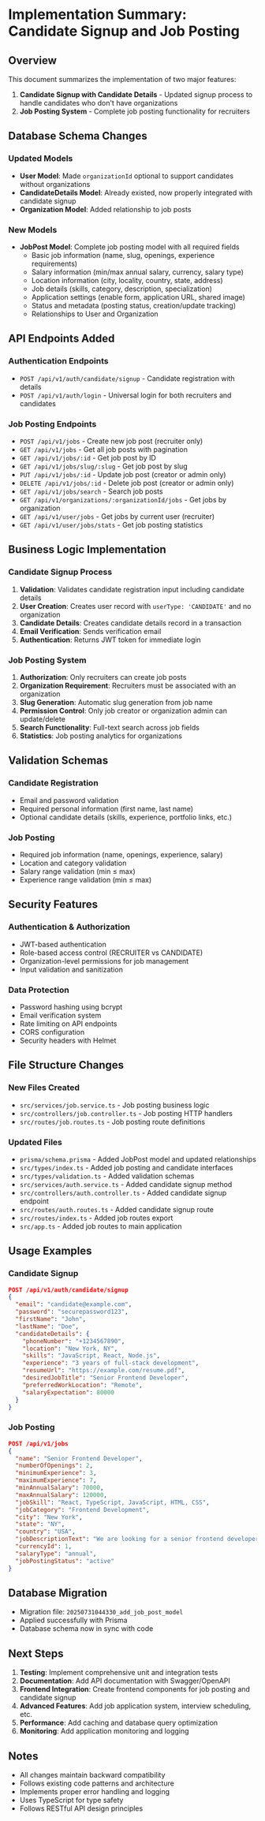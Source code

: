 # Implementation Summary: Candidate Signup and Job Posting

## Overview
This document summarizes the implementation of two major features:
1. **Candidate Signup with Candidate Details** - Updated signup process to handle candidates who don't have organizations
2. **Job Posting System** - Complete job posting functionality for recruiters

## Database Schema Changes

### Updated Models
- **User Model**: Made `organizationId` optional to support candidates without organizations
- **CandidateDetails Model**: Already existed, now properly integrated with candidate signup
- **Organization Model**: Added relationship to job posts

### New Models
- **JobPost Model**: Complete job posting model with all required fields
  - Basic job information (name, slug, openings, experience requirements)
  - Salary information (min/max annual salary, currency, salary type)
  - Location information (city, locality, country, state, address)
  - Job details (skills, category, description, specialization)
  - Application settings (enable form, application URL, shared image)
  - Status and metadata (posting status, creation/update tracking)
  - Relationships to User and Organization

## API Endpoints Added

### Authentication Endpoints
- `POST /api/v1/auth/candidate/signup` - Candidate registration with details
- `POST /api/v1/auth/login` - Universal login for both recruiters and candidates

### Job Posting Endpoints
- `POST /api/v1/jobs` - Create new job post (recruiter only)
- `GET /api/v1/jobs` - Get all job posts with pagination
- `GET /api/v1/jobs/:id` - Get job post by ID
- `GET /api/v1/jobs/slug/:slug` - Get job post by slug
- `PUT /api/v1/jobs/:id` - Update job post (creator or admin only)
- `DELETE /api/v1/jobs/:id` - Delete job post (creator or admin only)
- `GET /api/v1/jobs/search` - Search job posts
- `GET /api/v1/organizations/:organizationId/jobs` - Get jobs by organization
- `GET /api/v1/user/jobs` - Get jobs by current user (recruiter)
- `GET /api/v1/user/jobs/stats` - Get job posting statistics

## Business Logic Implementation

### Candidate Signup Process
1. **Validation**: Validates candidate registration input including candidate details
2. **User Creation**: Creates user record with `userType: 'CANDIDATE'` and no organization
3. **Candidate Details**: Creates candidate details record in a transaction
4. **Email Verification**: Sends verification email
5. **Authentication**: Returns JWT token for immediate login

### Job Posting System
1. **Authorization**: Only recruiters can create job posts
2. **Organization Requirement**: Recruiters must be associated with an organization
3. **Slug Generation**: Automatic slug generation from job name
4. **Permission Control**: Only job creator or organization admin can update/delete
5. **Search Functionality**: Full-text search across job fields
6. **Statistics**: Job posting analytics for organizations

## Validation Schemas

### Candidate Registration
- Email and password validation
- Required personal information (first name, last name)
- Optional candidate details (skills, experience, portfolio links, etc.)

### Job Posting
- Required job information (name, openings, experience, salary)
- Location and category validation
- Salary range validation (min ≤ max)
- Experience range validation (min ≤ max)

## Security Features

### Authentication & Authorization
- JWT-based authentication
- Role-based access control (RECRUITER vs CANDIDATE)
- Organization-level permissions for job management
- Input validation and sanitization

### Data Protection
- Password hashing using bcrypt
- Email verification system
- Rate limiting on API endpoints
- CORS configuration
- Security headers with Helmet

## File Structure Changes

### New Files Created
- `src/services/job.service.ts` - Job posting business logic
- `src/controllers/job.controller.ts` - Job posting HTTP handlers
- `src/routes/job.routes.ts` - Job posting route definitions

### Updated Files
- `prisma/schema.prisma` - Added JobPost model and updated relationships
- `src/types/index.ts` - Added job posting and candidate interfaces
- `src/types/validation.ts` - Added validation schemas
- `src/services/auth.service.ts` - Added candidate signup method
- `src/controllers/auth.controller.ts` - Added candidate signup endpoint
- `src/routes/auth.routes.ts` - Added candidate signup route
- `src/routes/index.ts` - Added job routes export
- `src/app.ts` - Added job routes to main application

## Usage Examples

### Candidate Signup
```json
POST /api/v1/auth/candidate/signup
{
  "email": "candidate@example.com",
  "password": "securepassword123",
  "firstName": "John",
  "lastName": "Doe",
  "candidateDetails": {
    "phoneNumber": "+1234567890",
    "location": "New York, NY",
    "skills": "JavaScript, React, Node.js",
    "experience": "3 years of full-stack development",
    "resumeUrl": "https://example.com/resume.pdf",
    "desiredJobTitle": "Senior Frontend Developer",
    "preferredWorkLocation": "Remote",
    "salaryExpectation": 80000
  }
}
```

### Job Posting
```json
POST /api/v1/jobs
{
  "name": "Senior Frontend Developer",
  "numberOfOpenings": 2,
  "minimumExperience": 3,
  "maximumExperience": 7,
  "minAnnualSalary": 70000,
  "maxAnnualSalary": 120000,
  "jobSkill": "React, TypeScript, JavaScript, HTML, CSS",
  "jobCategory": "Frontend Development",
  "city": "New York",
  "state": "NY",
  "country": "USA",
  "jobDescriptionText": "We are looking for a senior frontend developer...",
  "currencyId": 1,
  "salaryType": "annual",
  "jobPostingStatus": "active"
}
```

## Database Migration
- Migration file: `20250731044330_add_job_post_model`
- Applied successfully with Prisma
- Database schema now in sync with code

## Next Steps
1. **Testing**: Implement comprehensive unit and integration tests
2. **Documentation**: Add API documentation with Swagger/OpenAPI
3. **Frontend Integration**: Create frontend components for job posting and candidate signup
4. **Advanced Features**: Add job application system, interview scheduling, etc.
5. **Performance**: Add caching and database query optimization
6. **Monitoring**: Add application monitoring and logging

## Notes
- All changes maintain backward compatibility
- Follows existing code patterns and architecture
- Implements proper error handling and logging
- Uses TypeScript for type safety
- Follows RESTful API design principles 